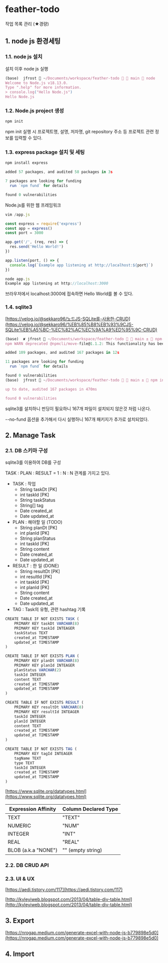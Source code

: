 # feather-todo

작업 목록 관리 (★경량)

## 1. node js 환경세팅

### 1.1. node js 설치

설치 이후 node js 실행

```jsx
(base)  jfrost  ~/Documents/workspace/feather-todo   main  node
Welcome to Node.js v18.13.0.
Type ".help" for more information.
> console.log("Hello Node.js")
Hello Node.js
```

### 1.2. Node.js project 생성

```jsx
npm init
```

npm init 실행 시 프로젝트명, 설명, 저자명, git repository 주소 등 프로젝트 관련 정보를 입력할 수 있다.

### 1.3. express package 설치 및 세팅

```jsx
npm install express

added 57 packages, and audited 58 packages in 3s

7 packages are looking for funding
  run `npm fund` for details

found 0 vulnerabilities
```

Node.js를 위한 웹 프레임워크

```jsx
vim /app.js
```

```jsx
const express = require('express')
const app = express()
const port = 3000

app.get('/', (req, res) => {
  res.send('Hello World!')
})

app.listen(port, () => {
  console.log(`Example app listening at http://localhost:${port}`)
})
```

```jsx
node app.js
Example app listening at http://localhost:3000
```

브라우저에서 localhost:3000에 접속하면 Hello World를 볼 수 있다.

### 1.4. sqlite3

[https://velog.io/@sekkaro96/노드JS-SQLite를-사용한-CRUD](https://velog.io/@sekkaro96/%EB%85%B8%EB%93%9CJS-SQLite%EB%A5%BC-%EC%82%AC%EC%9A%A9%ED%95%9C-CRUD)

```jsx
(base)  ✘ jfrost  ~/Documents/workspace/feather-todo   main ±  npm install sqlite3
npm WARN deprecated @npmcli/move-file@1.1.2: This functionality has been moved to @npmcli/fs

added 109 packages, and audited 167 packages in 12s

11 packages are looking for funding
  run `npm fund` for details

found 0 vulnerabilities
(base)  jfrost  ~/Documents/workspace/feather-todo   main ±  npm install sqlite3 --no-fund

up to date, audited 167 packages in 470ms

found 0 vulnerabilities
```

sqlite3를 설치하니 펀딩이 필요하니 167개 파일이 설치되지 않은것 처럼 나온다.

--no-fund 옵션을 추가해서 다시 실행하니 167개 패키지가 추가로 설치되었다.

## 2. Manage Task

### 2.1. DB 스키마 구성

sqlite3를 이용하여 DB를 구성

TASK : PLAN : RESULT = 1 : N : N 관계를 가지고 있다.

- TASK : 작업
    - String taskDt [PK]
    - int taskId [PK]
    - String taskStatus
    - String[] tag
    - Date created_at
    - Date updated_at
- PLAN : 해야할 일 (TODO)
    - String planDt [PK]
    - int planId [PK]
    - String planStatus
    - int taskId [PK]
    - String content
    - Date created_at
    - Date updated_at
- RESULT : 한 일 (DONE)
    - String resultDt [PK]
    - int resultId [PK]
    - int taskId [PK]
    - int planId [PK]
    - String content
    - Date created_at
    - Date updated_at
- TAG : Task의 유형, 관련 hashtag 기록

```jsx
CREATE TABLE IF NOT EXISTS TASK (
	PRIMARY KEY taskDt VARCHAR(8)
	PRIMARY KEY taskId INTEAGER
	taskStatus TEXT
	created_at TIMESTAMP
	updated_at TIMESTAMP
)

CREATE TABLE IF NOT EXISTS PLAN (
	PRIMARY KEY planDt VARCHAR(8)
	PRIMARY KEY planId INTEAGER
	planStatus VARCHAR(2)
	taskId INTEGER
	content TEXT
	created_at TIMESTAMP
	updated_at TIMESTAMP
)

CREATE TABLE IF NOT EXISTS RESULT (
	PRIMARY KEY resultDt VARCHAR(8)
	PRIMARY KEY resultId INTEAGER
	taskId INTEGER
	planId INTEGER
	content TEXT
	created_at TIMESTAMP
	updated_at TIMESTAMP
)

CREATE TABLE IF NOT EXISTS TAG (
	PRIMARY KEY tagId INTEAGER
	tagName TEXT
	type TEXT
	taskId INTEGER
	created_at TIMESTAMP
	updated_at TIMESTAMP
)
```

[https://www.sqlite.org/datatypes.html](https://www.sqlite.org/datatypes.html)

| Expression Affinity | Column Declared Type |
| --- | --- |
| TEXT | "TEXT" |
| NUMERIC | "NUM" |
| INTEGER | "INT" |
| REAL | "REAL" |
| BLOB (a.k.a "NONE") | "" (empty string) |

### 2.2. DB CRUD API

### 2.3. UI & UX

[https://aedi.tistory.com/117](https://aedi.tistory.com/117)

[http://kyleyiweb.blogspot.com/2013/04/table-div-table.html](http://kyleyiweb.blogspot.com/2013/04/table-div-table.html)

## 3. Export

[https://nrogap.medium.com/generate-excel-with-node-js-b779898e5d0](https://nrogap.medium.com/generate-excel-with-node-js-b779898e5d0)

## 4. Import